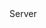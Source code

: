 <function name="WriteBitFloat" parent="bf_write" type="classfunc">
	<description>
		<added version="0.4"></added>
	</description>
	<realm>Server</realm>
	<args>
		<arg name="value" type="number"></arg>
	</args>
</function>